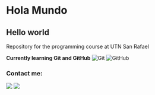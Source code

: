# Hola Mundo

## Hello world

<p>Repository for the programming course at UTN San Rafael</p>

<b>Currently learning Git and GitHub</b>
![Git](https://img.shields.io/badge/git-%23F05033.svg?style=for-the-badge&logo=git&logoColor=white)
![GitHub](https://img.shields.io/badge/github-%23121011.svg?style=for-the-badge&logo=github&logoColor=white)


<h3>Contact me:</h3>
<a href="https://www.linkedin.com/in/gianni-pasquinelli/"><img src="https://img.shields.io/badge/LinkedIn-0077B5?style=for-the-badge&logo=linkedin&logoColor=white"></a>
<a href="mailto:giannipasquinelli@gmail.com"><img src="https://img.shields.io/badge/Gmail-D14836?style=for-the-badge&logo=gmail&logoColor=white"></a>